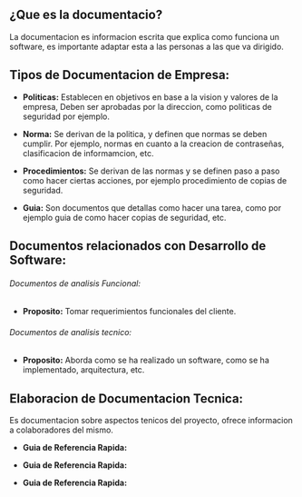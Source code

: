 
## ¿Que es la documentacio?
La documentacion es informacion escrita que explica como funciona un software, es importante adaptar esta a las personas a las que va dirigido.


## Tipos de Documentacion de Empresa:

- **Politicas:**
	 Establecen en objetivos en base a la vision y valores de la empresa, Deben ser aprobadas por la direccion, como politicas de seguridad por ejemplo.

- **Norma:**
	 Se derivan de la politica, y definen que normas se deben cumplir. Por ejemplo, normas en cuanto a la creacion de contraseñas, clasificacion de informamcion, etc.
	 
- **Procedimientos:**
	 Se derivan de las normas y se definen paso a paso como hacer ciertas acciones, por ejemplo procedimiento de copias de seguridad. 

- **Guia:**
	 Son documentos que detallas como hacer una tarea, como por ejemplo guia de como hacer copias de seguridad, etc.


## Documentos relacionados con Desarrollo de Software:


###### Documentos de analisis Funcional:
- **Proposito:** Tomar requerimientos funcionales del cliente.

###### Documentos de analisis tecnico:
- **Proposito:** Aborda como se ha realizado un software, como se ha implementado, arquitectura, etc.


## Elaboracion de Documentacion Tecnica:
Es documentacion sobre aspectos tenicos del proyecto, ofrece informacion a colaboradores del mismo.

- **Guia de Referencia Rapida:**
	 
- **Guia de Referencia Rapida:**
- **Guia de Referencia Rapida:**

















